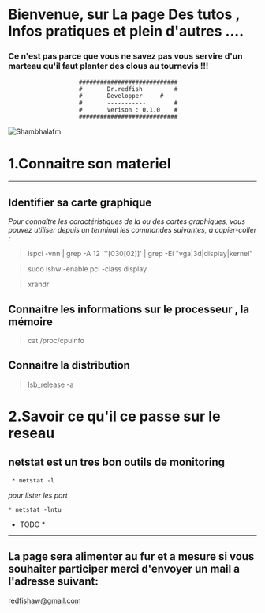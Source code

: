 # Bienvenue, sur La page Des tutos , Infos pratiques et plein d'autres .... 

### Ce n'est pas parce que vous ne savez pas vous servire d'un marteau qu'il faut planter des clous au tournevis !!!

						############################
						#       Dr.redfish         #
						#       Developper	   #
						#       -----------        #
						#       Verison : 0.1.0    #
						############################

![Shambhalafm](http://shambhalafm.fr/tmp/images/default.png)


# 1.Connaitre son materiel 

----
## Identifier sa carte graphique
*Pour connaître les caractéristiques de la ou des cartes graphiques, vous pouvez utiliser depuis un terminal les commandes suivantes, à copier-coller :*

>	lspci -vnn | grep -A 12 '\''[030[02]\]' | grep -Ei "vga|3d|display|kernel"

>	sudo lshw -enable pci -class display

>	xrandr 



## Connaitre les informations sur le processeur , la mémoire

>	cat /proc/cpuinfo


## Connaitre la distribution   

>	lsb_release  -a



# 2.Savoir ce qu'il ce passe sur le reseau
>
## netstat est un tres bon outils de monitoring

	 * netstat -l

*pour lister les port*
	
	* netstat -lntu
* TODO *		 


----

## La page sera alimenter au fur et a mesure si vous souhaiter participer merci d'envoyer un mail a l'adresse suivant:

[redfishaw@gmail.com](redfishaw@gmail.com)
